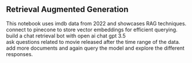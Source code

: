 ## Retrieval Augmented Generation

This notebook uses imdb data from 2022 and showcases RAG techniques.  
connect to pinecone to store vector embeddings for efficient querying.  
build a chat retrieval bot with open ai chat gpt 3.5  
ask questions related to movie released after the time range of the data.  
add more documents and again query the model and explore the different responses.  
